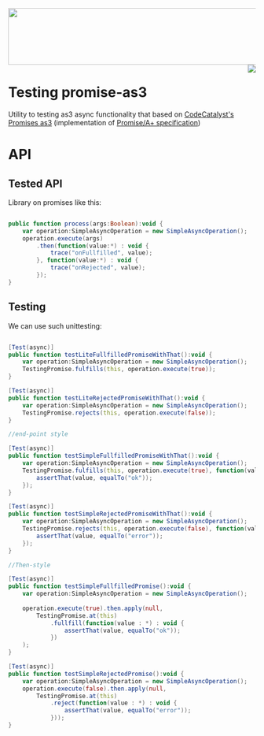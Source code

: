 <img src="https://raw.github.com/CodeCatalyst/promise-as3/master/promise-as3-logo.png" width="580" height="115">
<a href="https://github.com/promises-aplus/promises-spec"><img src="http://promises-aplus.github.com/promises-spec/assets/logo-small.png" align="right" /></a>

Testing promise-as3
===================

Utility to testing as3 async functionality that based on [CodeCatalyst's Promises as3](https://github.com/CodeCatalyst/promise-as3) (implementation of [Promise/A+ specification](https://github.com/promises-aplus/promises-spec))

# API

## Tested API

Library on promises like this:

```actionscript

public function process(args:Boolean):void {
	var operation:SimpleAsyncOperation = new SimpleAsyncOperation();	
	operation.execute(args)
		.then(function(value:*) : void {
			trace("onFullfilled", value);
		}, function(value:*) : void {
			trace("onRejected", value);
		});
}

```

## Testing

We can use such unittesting:

```actionscript

[Test(async)]
public function testLiteFullfilledPromiseWithThat():void {
    var operation:SimpleAsyncOperation = new SimpleAsyncOperation();
    TestingPromise.fulfills(this, operation.execute(true));
}

[Test(async)]
public function testLiteRejectedPromiseWithThat():void {
    var operation:SimpleAsyncOperation = new SimpleAsyncOperation();
    TestingPromise.rejects(this, operation.execute(false));
}

//end-point style

[Test(async)]
public function testSimpleFullfilledPromiseWithThat():void {
    var operation:SimpleAsyncOperation = new SimpleAsyncOperation();
    TestingPromise.fulfills(this, operation.execute(true), function(value:*):void {
        assertThat(value, equalTo("ok"));
    });
}

[Test(async)]
public function testSimpleRejectedPromiseWithThat():void {
    var operation:SimpleAsyncOperation = new SimpleAsyncOperation();
    TestingPromise.rejects(this, operation.execute(false), function(value:*):void {
        assertThat(value, equalTo("error"));
    });
}

//Then-style

[Test(async)]
public function testSimpleFullfilledPromise():void {
	var operation:SimpleAsyncOperation = new SimpleAsyncOperation();
	
	operation.execute(true).then.apply(null, 
		TestingPromise.at(this)
			.fullfill(function(value : *) : void {
				assertThat(value, equalTo("ok"));
			})
	);
}

[Test(async)]
public function testSimpleRejectedPromise():void {
	var operation:SimpleAsyncOperation = new SimpleAsyncOperation();
	operation.execute(false).then.apply(null, 
		TestingPromise.at(this)
			.reject(function(value : *) : void {
				assertThat(value, equalTo("error"));
			}));
}
```
